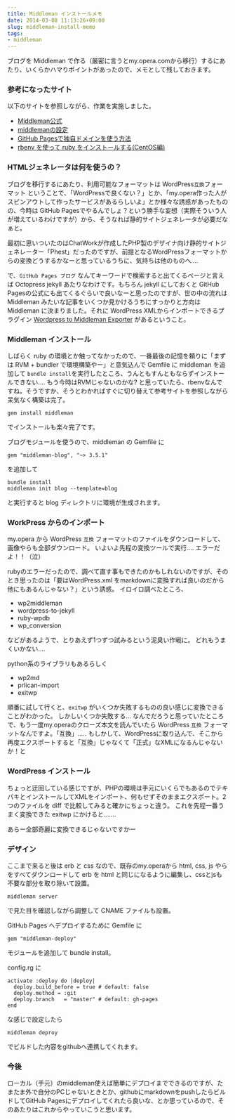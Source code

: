 ```yaml
---
title: Middleman インストールメモ
date: 2014-03-08 11:13:26+09:00
slug: middleman-install-memo
tags: 
- middleman
---
```


<!-- more -->
ブログを Middleman で作る（厳密に言うとmy.opera.comから移行）するにあたり、いくらかハマりポイントがあったので、メモとして残しておきます。

### 参考になったサイト

以下のサイトを参照しながら、作業を実施しました。

- [Middleman公式](http://middlemanapp.com/jp/) 
- [middlemanの設定](http://risin.jp/blog/2013/10/16/middleman/)
- [GitHub Pagesで独自ドメインを使う方法](http://blog.awairo.net/blog/2013/12/14/custom-domain-for-gh-pages/)
- [rbenv を使って ruby をインストールする(CentOS編)](http://qiita.com/inouet/items/478f4228dbbcd442bfe8)

### HTMLジェネレータは何を使うの？

ブログを移行するにあたり、利用可能なフォーマットは WordPress`互換`フォーマット ということで、「WordPressで良くない？」とか、「my.opera作った人がスピンアウトして作ったサービスがあるらしいよ」とか様々な誘惑があったものの、今時は GitHub Pagesでやるんでしょ？という勝手な妄想（実際そういう人が増えているわけですが）から、そうなれば静的サイトジェネレータが必要だなぁと。

最初に思いついたのはChatWorkが作成したPHP製のデザイナ向け静的サイトジェネレーター「Phest」だったのですが、前提となるWordPressフォーマットからの変換どうするかなーと思っているうちに、気持ちは他のものへ....

で、`GitHub Pages ブログ` なんてキーワードで検索すると出てくるページと言えば Octopress jekyll あたりなわけです。もちろん jekyll にしておくと GitHub Pagesの公式にも出てくるぐらいで良いなーと思ったのですが、世の中の流れは Middleman みたいな記事をいくつか見かけるうちにすっかりと方向は Middleman に決まりました。それに WordPress XMLからインポートできるプラグイン [Wordpress to Middleman Exporter](https://github.com/salmansqadeer/wordpress-to-middleman) があるということ。

### Middleman インストール

しばらく ruby の環境とか触ってなかったので、一番最後の記憶を頼りに「まずは RVM + bundler で環境構築やー」と意気込んで Gemfile に middleman を追加して `bundle install`を実行したところ、うんともすんともならずインストールできない....
もう今時はRVMじゃないのかな? と思っていたら、rbenvなんですね。そうですか、そうとわかればすぐに切り替えて参考サイトを参照しながら呆気なく構築は完了。

    gem install middleman

でインストールも楽々完了です。

ブログモジュールを使うので、middleman の Gemfile に

    gem "middleman-blog", "~> 3.5.1"

を追加して

    bundle install
    middleman init blog --template=blog

と実行すると blog ディレクトリに環境が生成されます。

### WorkPress からのインポート

my.opera から WordPress `互換` フォーマットのファイルをダウンロードして、画像やらも全部ダウンロード。
いよいよ先程の変換ツールで実行.... エラーだよ！！（泣）

rubyのエラーだったので、調べて直す事もできたのかもしれないのですが、そのとき思ったのは「要はWordPress.xml をmarkdownに変換すれば良いのだから他にもあるんじゃない？」という誘惑。
イロイロ調べたところ、

- wp2middleman
- wordpress-to-jekyll
- ruby-wpdb
- wp_conversion

などがあるようで、とりあえず1つずつ試みるという泥臭い作戦に。
どれもうまくいかない....

python系のライブラリもあるらしく

- wp2md
- prlican-import
- exitwp

順番に試して行くと、`exitwp` がいくつか失敗するものの良い感じに変換できることがわかった。
しかしいくつか失敗する... なんでだろうと思っていたところで、もう一度my.operaのクローズ本文を読んでいたら WordPress `互換` フォーマットなんですよ。「互換」.....
もしかして、WordPressに取り込んで、そこから再度エクスポートすると「互換」じゃなくて「正式」なXMLになるんじゃないか！と

### WordPress インストール

ちょっと迂回している感じですが、PHPの環境は手元にいくらでもあるのでテキパキとインストールしてXMLをインポート、何もせずそのままエクスポート。2つのファイルを diff で比較してみると確かにちょっと違う。
これを先程一番うまく変換できた exitwp にかけると.......

あらー全部奇麗に変換できるじゃないですかー

### デザイン

ここまで来ると後は erb と css なので、既存のmy.operaから html, css, js やらをすべてダウンロードして erb を html と同じになるように編集し、cssとjsも不要な部分を取り除いて設置。

    middleman server

で見た目を確認しながら調整して CNAME ファイルも設置。

GitHub Pages へデプロイするために Gemfile に

    gem "middleman-deploy"

モジュールを追加して bundle install。

config.rg に

	activate :deploy do |deploy|
	  deploy.build_before = true # default: false
	  deploy.method = :git
	  deploy.branch   = "master" # default: gh-pages
	end

な感じで設定したら 

    middleman deproy

でビルドした内容をgithubへ連携してくれます。

### 今後

ローカル（手元）のmiddleman使えば簡単にデプロイまでできるのですが、たまたま外で自分のPCじゃないときとか、githubにmarkdownをpushしたらビルドしてGitHub Pagesにデプロイしてくれたら良いな、とか思っているので、そのあたりはこれからやっていこうと思います。


